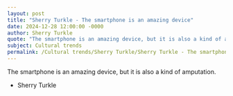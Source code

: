 ```yaml
---
layout: post
title: "Sherry Turkle - The smartphone is an amazing device"
date: 2024-12-28 12:00:00 -0000
author: Sherry Turkle
quote: "The smartphone is an amazing device, but it is also a kind of amputation."
subject: Cultural trends
permalink: /Cultural trends/Sherry Turkle/Sherry Turkle - The smartphone is an amazing device
---
```


The smartphone is an amazing device, but it is also a kind of amputation.

- Sherry Turkle
